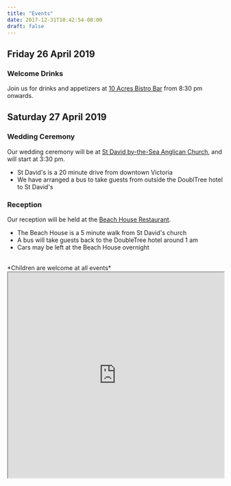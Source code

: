 ```yaml
---
title: "Events"
date: 2017-12-31T10:42:54-08:00
draft: false
---
```


## Friday 26 April 2019
### Welcome Drinks

Join us for drinks and appetizers at [10 Acres Bistro Bar](http://www.10acresbistro.ca) from 8:30 pm onwards.

## Saturday 27 April 2019
### Wedding Ceremony

Our wedding ceremony will be at [St David by-the-Sea Anglican Church](https://www.twosaintschurch.ca/about-us/our-locations--4/pages/st-david-by-the-sea-cordova-bay), and will start at 3:30 pm.

 * St David's is a 20 minute drive from downtown Victoria
 * We have arranged a bus to take guests from outside the DoublTree hotel to St David's

### Reception

Our reception will be held at the [Beach House Restaurant](http://www.beachhousevictoria.com/).

 * The Beach House is a 5 minute walk from St David's church
 * A bus will take guests back to the DoubleTree hotel around 1 am
 * Cars may be left at the Beach House overnight

<br>
*Children are welcome at all events*

<br>

<iframe src="https://www.google.com/maps/d/embed?mid=1YTNMBcE8uDe74R4PHDETdcJE_7yyMOoy" width="100%" height="480"></iframe>
<br>
